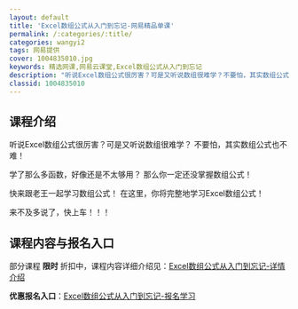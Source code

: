 ```yaml
---
layout: default
title: 'Excel数组公式从入门到忘记-网易精品单课'
permalink: /:categories/:title/
categories: wangyi2
tags: 网易提供
cover: 1004835010.jpg
keywords: 精选网课,网易云课堂,Excel数组公式从入门到忘记
description: "听说Excel数组公式很厉害？可是又听说数组很难学？不要怕，其实数组公式也不难！学了那么多函数，好像还是不太够用？那么你一定还没掌握数组公式！快来跟老王一起学习数组公式！在这里，你将完整地学"
classid: 1004835010
---
```


## 课程介绍

听说Excel数组公式很厉害？可是又听说数组很难学？
不要怕，其实数组公式也不难！

学了那么多函数，好像还是不太够用？
那么你一定还没掌握数组公式！

快来跟老王一起学习数组公式！
在这里，你将完整地学习Excel数组公式！

来不及多说了，快上车！！！

## 课程内容与报名入口

部分课程 **限时** 折扣中，课程内容详细介绍见：[Excel数组公式从入门到忘记-详情介绍](https://study.163.com/course/introduction/1004835010.htm?share=1&shareId=1025206652&utm_campaign=share&utm_medium=iphoneShare&utm_source=&utm_u=1025206652)

**优惠报名入口**：[Excel数组公式从入门到忘记-报名学习](https://study.163.com/course/introduction/1004835010.htm?share=1&shareId=1025206652&utm_campaign=share&utm_medium=iphoneShare&utm_source=&utm_u=1025206652)

